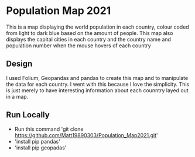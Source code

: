 # Population Map 2021

This is a map displaying the world population in each country, colour coded from light to dark blue based on the amount of people.
This map also displays the capital cities in each country and the country name and population number when the mouse hovers of each country

## Design

I used Folium, Geopandas and pandas to create this map and to manipulate the data for each country.
I went with this because I love the simplicity. This is just merely to have interesting information 
about each counntry layed out in a map.

## Run Locally

 - Run this command 'git clone https://github.com/Matt19890303/Population_Map2021.git'
 - 'install pip pandas'
 - 'install pip geopadas'
 

